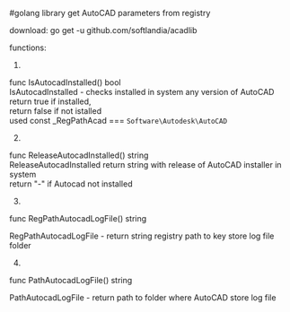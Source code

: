 #golang library get AutoCAD parameters from registry

download: go get -u github.com/softlandia/acadlib

functions:

1. 
func IsAutocadInstalled() bool  
IsAutocadInstalled - checks installed in system any version of AutoCAD 
return true if installed,  
return false if not istalled  
used const _RegPathAcad === `Software\Autodesk\AutoCAD`  

2. 
func ReleaseAutocadInstalled() string  
ReleaseAutocadInstalled return string with release of AutoCAD installer in system  
return "-" if Autocad not installed

3. 
func RegPathAutocadLogFile() string

RegPathAutocadLogFile - return string registry path to key store log file folder

4.
func PathAutocadLogFile() string

PathAutocadLogFile - return path to folder where AutoCAD store log file
